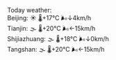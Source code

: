 Today weather:  
Beijing: ☀️ 🌡️+17°C 🌬️↓4km/h  
Tianjin: 🌫  🌡️+20°C 🌬️←15km/h  
Shijiazhuang: 🌫  🌡️+18°C 🌬️↓0km/h  
Tangshan: 🌫  🌡️+20°C 🌬️←15km/h  
